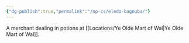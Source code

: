 ```yaml
---
{"dg-publish":true,"permalink":"/np-cs/eledo-bagnuba/"}
---
```


A merchant dealing in potions at [[Locations/Ye Olde Mart of Wal\|Ye Olde Mart of Wal]].
